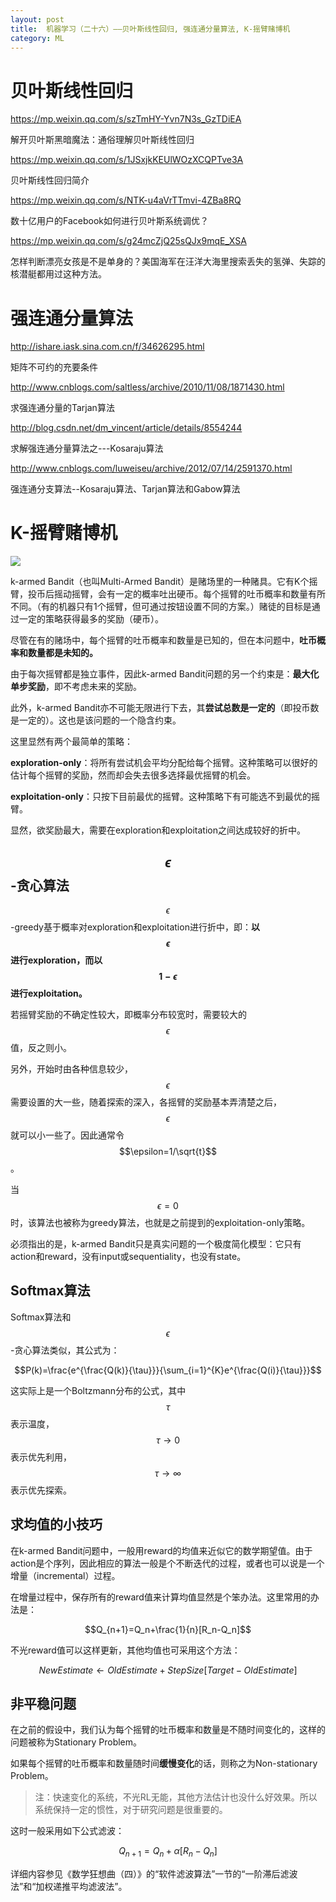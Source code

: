 ```yaml
---
layout: post
title:  机器学习（二十六）——贝叶斯线性回归, 强连通分量算法, K-摇臂赌博机
category: ML 
---
```


# 贝叶斯线性回归

https://mp.weixin.qq.com/s/szTmHY-Yvn7N3s_GzTDiEA

解开贝叶斯黑暗魔法：通俗理解贝叶斯线性回归

https://mp.weixin.qq.com/s/1JSxjkKEUlWOzXCQPTve3A

贝叶斯线性回归简介

https://mp.weixin.qq.com/s/NTK-u4aVrTTmvi-4ZBa8RQ

数十亿用户的Facebook如何进行贝叶斯系统调优？

https://mp.weixin.qq.com/s/g24mcZjQ25sQJx9mqE_XSA

怎样判断漂亮女孩是不是单身的？美国海军在汪洋大海里搜索丢失的氢弹、失踪的核潜艇都用过这种方法。

# 强连通分量算法

http://ishare.iask.sina.com.cn/f/34626295.html

矩阵不可约的充要条件

http://www.cnblogs.com/saltless/archive/2010/11/08/1871430.html

求强连通分量的Tarjan算法

http://blog.csdn.net/dm_vincent/article/details/8554244

求解强连通分量算法之---Kosaraju算法

http://www.cnblogs.com/luweiseu/archive/2012/07/14/2591370.html

强连通分支算法--Kosaraju算法、Tarjan算法和Gabow算法

# K-摇臂赌博机

![](/images/article/Multi-Armed_Bandit.jpg)

k-armed Bandit（也叫Multi-Armed Bandit）是赌场里的一种赌具。它有K个摇臂，投币后摇动摇臂，会有一定的概率吐出硬币。每个摇臂的吐币概率和数量有所不同。（有的机器只有1个摇臂，但可通过按钮设置不同的方案。）赌徒的目标是通过一定的策略获得最多的奖励（硬币）。

尽管在有的赌场中，每个摇臂的吐币概率和数量是已知的，但在本问题中，**吐币概率和数量都是未知的。**

由于每次摇臂都是独立事件，因此k-armed Bandit问题的另一个约束是：**最大化单步奖励**，即不考虑未来的奖励。

此外，k-armed Bandit亦不可能无限进行下去，其**尝试总数是一定的**（即投币数是一定的）。这也是该问题的一个隐含约束。

这里显然有两个最简单的策略：

**exploration-only**：将所有尝试机会平均分配给每个摇臂。这种策略可以很好的估计每个摇臂的奖励，然而却会失去很多选择最优摇臂的机会。

**exploitation-only**：只按下目前最优的摇臂。这种策略下有可能选不到最优的摇臂。

显然，欲奖励最大，需要在exploration和exploitation之间达成较好的折中。

## $$\epsilon$$-贪心算法

$$\epsilon$$-greedy基于概率对exploration和exploitation进行折中，即：**以$$\epsilon$$进行exploration，而以$$1-\epsilon$$进行exploitation。**

若摇臂奖励的不确定性较大，即概率分布较宽时，需要较大的$$\epsilon$$值，反之则小。

另外，开始时由各种信息较少，$$\epsilon$$需要设置的大一些，随着探索的深入，各摇臂的奖励基本弄清楚之后，$$\epsilon$$就可以小一些了。因此通常令$$\epsilon=1/\sqrt{t}$$。

当$$\epsilon=0$$时，该算法也被称为greedy算法，也就是之前提到的exploitation-only策略。

必须指出的是，k-armed Bandit只是真实问题的一个极度简化模型：它只有action和reward，没有input或sequentiality，也没有state。

## Softmax算法

Softmax算法和$$\epsilon$$-贪心算法类似，其公式为：

$$P(k)=\frac{e^{\frac{Q(k)}{\tau}}}{\sum_{i=1}^{K}e^{\frac{Q(i)}{\tau}}}$$

这实际上是一个Boltzmann分布的公式，其中$$\tau$$表示温度，$$\tau \to 0$$表示优先利用，$$\tau \to \infty$$表示优先探索。

## 求均值的小技巧

在k-armed Bandit问题中，一般用reward的均值来近似它的数学期望值。由于action是个序列，因此相应的算法一般是个不断迭代的过程，或者也可以说是一个增量（incremental）过程。

在增量过程中，保存所有的reward值来计算均值显然是个笨办法。这里常用的办法是：

$$Q_{n+1}=Q_n+\frac{1}{n}[R_n-Q_n]$$

不光reward值可以这样更新，其他均值也可采用这个方法：

$$NewEstimate \leftarrow OldEstimate + StepSize [Target - OldEstimate]$$

## 非平稳问题

在之前的假设中，我们认为每个摇臂的吐币概率和数量是不随时间变化的，这样的问题被称为Stationary Problem。

如果每个摇臂的吐币概率和数量随时间**缓慢变化**的话，则称之为Non-stationary Problem。

>注：快速变化的系统，不光RL无能，其他方法估计也没什么好效果。所以系统保持一定的惯性，对于研究问题是很重要的。

这时一般采用如下公式滤波：

$$Q_{n+1}=Q_n+\alpha[R_n-Q_n]$$

详细内容参见《数学狂想曲（四）》的“软件滤波算法”一节的“一阶滞后滤波法”和“加权递推平均滤波法”。
